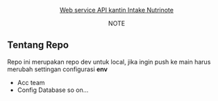 <p align="center"><a href="https://kantin.catatgizi.com" target="_blank">Web service API kantin Intake Nutrinote</a></p>

<p align="center">
NOTE
</p>

## Tentang Repo

Repo ini merupakan repo dev untuk local, jika ingin push ke main harus merubah settingan configurasi <b>env</b>

- Acc team
- Config Database
so on...

